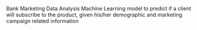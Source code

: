 Bank Marketing Data Analysis
  Machine Learning model to predict if a client will subscribe to the product, given his/her demographic and marketing campaign related information
